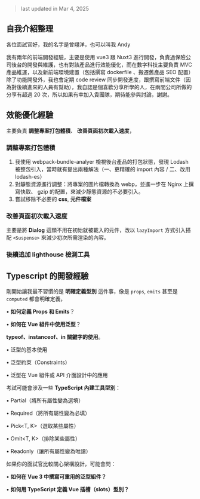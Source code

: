 

> last updated in Mar 4, 2025

## 自我介紹整理

各位面試官好，我的名字是曾翊洋，也可以叫我 Andy 

我有兩年的前端開發經驗，主要是使用 vue3 跟 Nuxt3 進行開發，負責過保險公司後台的開發與維護，也有對該產品進行效能優化，而在數字科技主要負責 MVC 產品維運，以及新前端環境建置（包括撰寫 dockerfile 、搬遷舊產品 SEO 配置）除了功能開發外，我也會定期 code review 同步開發進度，跟撰寫前端文件（因為對後續進來的人員有幫助），我自認是個喜歡分享所學的人，在兩間公司所做的分享有超過 20 次，所以如果有幸加入貴團隊，期待能參與討論，謝謝。



## 效能優化經驗

主要負責  **調整專案打包體積**、 **改善頁面初次載入速度**，

### 調整專案打包體積
1. 我使用 webpack-bundle-analyer 檢視後台產品的打包狀態，發現 Lodash 被整包引入，當時就有提出兩種解法（一、更精確的 import 內容 / 二、改用 lodash-es）
2. 對靜態資源進行調整：將專案的圖片檔轉換為 webp，並進一步在 Nginx 上撰寫快取、 gzip 的配置，來減少靜態資源的不必要引入。
3. 嘗試移除不必要的 **css**, **元件檔案**

### 改善頁面初次載入速度
主要是將 **Dialog** 這類不用在初始就被載入的元件，改以 `lazyImport` 方式引入搭配 `<Suspense>` 來減少初次所需渲染的內容。

### 後續追加 lighthouse 檢測工具


## Typescript 的開發經驗

剛開始讓我最不習慣的是 **明確定義型別** 這件事，像是 `props`, `emits` 甚至是 `computed` 都會明確定義，

• **如何定義 Props 和 Emits**？

• **如何在 Vue 組件中使用泛型**？

**typeof、instanceof、in 關鍵字的使用**。


• 泛型的基本使用

• 泛型約束（Constraints）

• 泛型在 Vue 組件或 API 介面設計中的應用

考試可能會涉及一些 **TypeScript 內建工具型別**：

• Partial<T>（將所有屬性變為選填）

• Required<T>（將所有屬性變為必填）

• Pick<T, K>（選取某些屬性）

• Omit<T, K>（排除某些屬性）

• Readonly<T>（讓所有屬性變為唯讀）

如果你的面試官比較關心架構設計，可能會問：

• **如何在 Vue 3 中撰寫可重用的泛型組件？**

• **如何用 TypeScript 定義 Vue 插槽（slots）型別？**